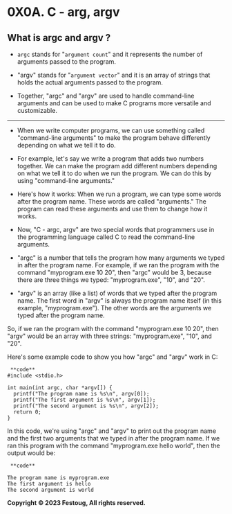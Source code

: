 **0X0A. C - arg, argv**
=======================

What is argc and argv ?
-----------------------

* `argc` stands for "`argument count`" and it represents the number of arguments passed to the program.

* "argv" stands for "`argument vector`" and it is an array of strings that holds the actual arguments passed to the program.

* Together, "argc" and "argv" are used to handle command-line arguments and can be used to make C programs more versatile and customizable.
***

* When we write computer programs, we can use something called "command-line arguments" to make the program behave differently depending on what we tell it to do.

* For example, let's say we write a program that adds two numbers together. We can make the program add different numbers depending on what we tell it to do when we run the program. We can do this by using "command-line arguments."

* Here's how it works: When we run a program, we can type some words after the program name. These words are called "arguments." The program can read these arguments and use them to change how it works.

* Now, "C - argc, argv" are two special words that programmers use in the programming language called C to read the command-line arguments.

* "argc" is a number that tells the program how many arguments we typed in after the program name. For example, if we ran the program with the command "myprogram.exe 10 20", then "argc" would be 3, because there are three things we typed: "myprogram.exe", "10", and "20".

* "argv" is an array (like a list) of words that we typed after the program name. The first word in "argv" is always the program name itself (in this example, "myprogram.exe"). The other words are the arguments we typed after the program name.

So, if we ran the program with the command "myprogram.exe 10 20", then "argv" would be an array with three strings: "myprogram.exe", "10", and "20".

Here's some example code to show you how "argc" and "argv" work in C:

~~~
 **code**
#include <stdio.h>

int main(int argc, char *argv[]) {
  printf("The program name is %s\n", argv[0]);
  printf("The first argument is %s\n", argv[1]);
  printf("The second argument is %s\n", argv[2]);
  return 0;
}
~~~
In this code, we're using "argc" and "argv" to print out the program name and the first two arguments that we typed in after the program name. If we ran this program with the command "myprogram.exe hello world", then the output would be:

~~~
 **code**

The program name is myprogram.exe
The first argument is hello
The second argument is world
~~~
**Copyright &copy; 2023 Festoug, All rights reserved.**
